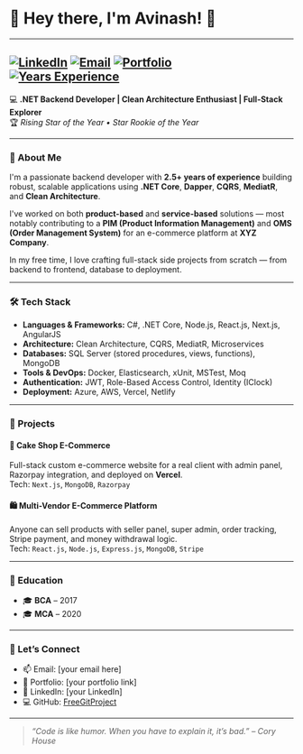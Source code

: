 # 👋 Hey there, I'm Avinash! 🚀
---
[![LinkedIn](https://img.shields.io/badge/-Connect-blue?logo=linkedin)](https://www.linkedin.com/in/avinash-gupta380/)
[![Email](https://img.shields.io/badge/-Contact-red?logo=gmail)](mailto:avinashgupta380@gmail.com)
[![Portfolio](https://img.shields.io/badge/-Visit-green?logo=vercel)](your-portfolio)  
[![Years Experience](https://img.shields.io/badge/2.5%2B_Years-Experience-9cf)]()
---
💻 **.NET Backend Developer | Clean Architecture Enthusiast | Full-Stack Explorer**  
🏆 _Rising Star of the Year • Star Rookie of the Year_

---

### 🧠 About Me

I'm a passionate backend developer with **2.5+ years of experience** building robust, scalable applications using **.NET Core**, **Dapper**, **CQRS**, **MediatR**, and **Clean Architecture**.  

I've worked on both **product-based** and **service-based** solutions — most notably contributing to a **PIM (Product Information Management)** and **OMS (Order Management System)** for an e-commerce platform at **XYZ Company**.

In my free time, I love crafting full-stack side projects from scratch — from backend to frontend, database to deployment.

---

### 🛠 Tech Stack

- **Languages & Frameworks:** C#, .NET Core, Node.js, React.js, Next.js, AngularJS  
- **Architecture:** Clean Architecture, CQRS, MediatR, Microservices  
- **Databases:** SQL Server (stored procedures, views, functions), MongoDB  
- **Tools & DevOps:** Docker, Elasticsearch, xUnit, MSTest, Moq  
- **Authentication:** JWT, Role-Based Access Control, Identity (IClock)  
- **Deployment:** Azure, AWS, Vercel, Netlify  

---

### 🌟 Projects

#### 🍰 Cake Shop E-Commerce  
Full-stack custom e-commerce website for a real client with admin panel, Razorpay integration, and deployed on **Vercel**.  
Tech: `Next.js`, `MongoDB`, `Razorpay`

#### 🛍️ Multi-Vendor E-Commerce Platform  
Anyone can sell products with seller panel, super admin, order tracking, Stripe payment, and money withdrawal logic.  
Tech: `React.js`, `Node.js`, `Express.js`, `MongoDB`, `Stripe`

---

### 📜 Education
- 🎓 **BCA** – 2017  
- 🎓 **MCA** – 2020  

---

### 🤝 Let’s Connect

- 📫 Email: [your email here]  
- 💼 Portfolio: [your portfolio link]  
- 🔗 LinkedIn: [your LinkedIn]  
- 💻 GitHub: [FreeGitProject](https://github.com/FreeGitProject)

---

> _“Code is like humor. When you have to explain it, it’s bad.” – Cory House_

<!---
FreeGitProject/FreeGitProject is a ✨ special ✨ repository because its `README.md` (this file) appears on your GitHub profile.
You can click the Preview link to take a look at your changes.
--->
